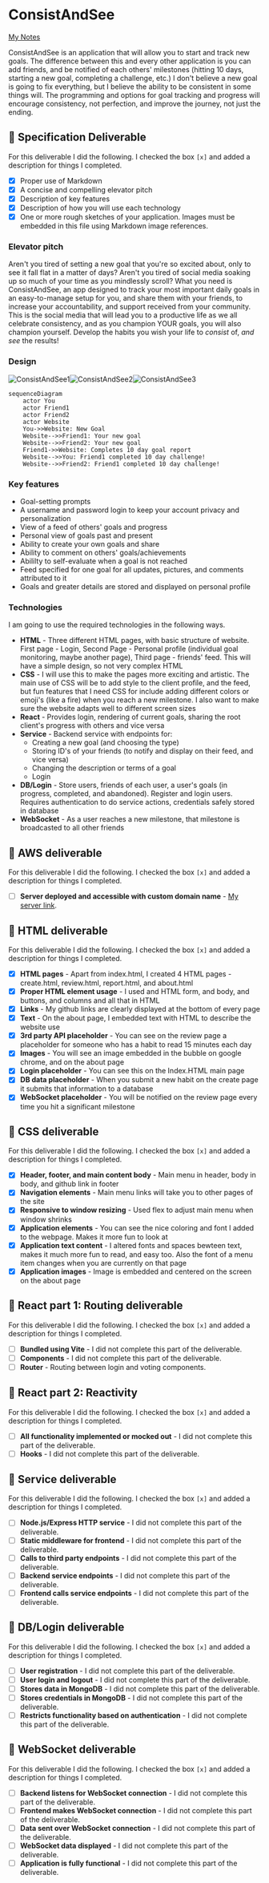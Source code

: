 # ConsistAndSee

[My Notes](notes.md)

ConsistAndSee is an application that will allow you to start and track new goals. The difference between this and every other application is you can add friends, and be notified of each others' milestones (hitting 10 days, starting a new goal, completing a challenge, etc.) I don't believe a new goal is going to fix everything, but I believe the ability to be consistent in some things will. The programming and options for goal tracking and progress will encourage consistency, not perfection, and improve the journey, not just the ending.


## 🚀 Specification Deliverable

For this deliverable I did the following. I checked the box `[x]` and added a description for things I completed.

- [x] Proper use of Markdown
- [x] A concise and compelling elevator pitch
- [x] Description of key features
- [x] Description of how you will use each technology
- [x] One or more rough sketches of your application. Images must be embedded in this file using Markdown image references.

### Elevator pitch

Aren't you tired of setting a new goal that you're so excited about, only to see it fall flat in a matter of days? Aren't you tired of social media soaking up so much of your time as you mindlessly scroll? What you need is ConsistAndSee, an app designed to track your most important daily goals in an easy-to-manage setup for you, and share them with your friends, to increase your accountability, and support received from your community. This is the social media that will lead you to a productive life as we all celebrate consistency, and as you champion YOUR goals, you will also champion yourself. Develop the habits you wish your life to _consist_ of, _and see_ the results!

### Design

![ConsistAndSee1](https://github.com/johno4472/startup/assets/145232372/3a01f537-402e-4cee-a84a-5c89f4871be4)![ConsistAndSee2](https://github.com/johno4472/startup/assets/145232372/f2ba7d0d-8f4e-43f2-9c16-01dcfd91ac0e)![ConsistAndSee3](https://github.com/johno4472/startup/assets/145232372/ce852df7-2930-4e51-b1b0-bc4bd924c1d7)

```mermaid
sequenceDiagram
    actor You
    actor Friend1
    actor Friend2
    actor Website
    You->>Website: New Goal
    Website-->>Friend1: Your new goal
    Website-->>Friend2: Your new goal
    Friend1->>Website: Completes 10 day goal report
    Website-->>You: Friend1 completed 10 day challenge!
    Website-->>Friend2: Friend1 completed 10 day challenge!
```

### Key features

- Goal-setting prompts
- A username and password login to keep your account privacy and personalization
- View of a feed of others' goals and progress
- Personal view of goals past and present
- Ability to create your own goals and share
- Ability to comment on others' goals/achievements
- Abililty to self-evaluate when a goal is not reached
- Feed specified for one goal for all updates, pictures, and comments attributed to it
- Goals and greater details are stored and displayed on personal profile

### Technologies

I am going to use the required technologies in the following ways.

- **HTML** - Three different HTML pages, with basic structure of website. First page - Login, Second Page - Personal profile (individual goal monitoring, maybe another page), Third page - friends' feed. This will have a simple design, so not very complex HTML
- **CSS** - I will use this to make the pages more exciting and artistic. The main use of CSS will be to add style to the client profile, and the feed, but fun features that I need CSS for include adding different colors or emoji's (like a fire) when you reach a new milestone. I also want to make sure the website adapts well to different screen sizes
- **React** - Provides login, rendering of current goals, sharing the root client's progress with others and vice versa
- **Service** - Backend service with endpoints for:
    - Creating a new goal (and choosing the type)
    - Storing ID's of your friends (to notify and display on their feed, and vice versa)
    - Changing the description or terms of a goal
    - Login
- **DB/Login** - Store users, friends of each user, a user's goals (in progress, completed, and abandoned). Register and login users. Requires authentication to do service actions, credentials safely stored in database
- **WebSocket** - As a user reaches a new milestone, that milestone is broadcasted to all other friends

## 🚀 AWS deliverable

For this deliverable I did the following. I checked the box `[x]` and added a description for things I completed.

- [ ] **Server deployed and accessible with custom domain name** - [My server link](https://yourdomainnamehere.click).

## 🚀 HTML deliverable

For this deliverable I did the following. I checked the box `[x]` and added a description for things I completed.

- [x] **HTML pages** - Apart from index.html, I created 4 HTML pages - create.html, review.html, report.html, and about.html
- [x] **Proper HTML element usage** - I used and HTML form, and body, and buttons, and columns and all that in HTML
- [x] **Links** - My github links are clearly displayed at the bottom of every page
- [x] **Text** - On the about page, I embedded text with HTML to describe the website use
- [x] **3rd party API placeholder** - You can see on the review page a placeholder for someone who has a habit to read 15 minutes each day 
- [x] **Images** - You will see an image embedded in the bubble on google chrome, and on the about page
- [x] **Login placeholder** - You can see this on the Index.HTML main page
- [x] **DB data placeholder** - When you submit a new habit on the create page it submits that information to a database
- [x] **WebSocket placeholder** - You will be notified on the review page every time you hit a significant milestone

## 🚀 CSS deliverable

For this deliverable I did the following. I checked the box `[x]` and added a description for things I completed.

- [x] **Header, footer, and main content body** - Main menu in header, body in body, and github link in footer
- [x] **Navigation elements** - Main menu links will take you to other pages of the site
- [x] **Responsive to window resizing** - Used flex to adjust main menu when window shrinks
- [x] **Application elements** - You can see the nice coloring and font I added to the webpage. Makes it more fun to look at
- [x] **Application text content** - I altered fonts and spaces bewteen text, makes it much more fun to read, and easy too. Also the font of a menu item changes when you are currently on that page
- [x] **Application images** - Image is embedded and centered on the screen on the about page

## 🚀 React part 1: Routing deliverable

For this deliverable I did the following. I checked the box `[x]` and added a description for things I completed.

- [ ] **Bundled using Vite** - I did not complete this part of the deliverable.
- [ ] **Components** - I did not complete this part of the deliverable.
- [ ] **Router** - Routing between login and voting components.

## 🚀 React part 2: Reactivity

For this deliverable I did the following. I checked the box `[x]` and added a description for things I completed.

- [ ] **All functionality implemented or mocked out** - I did not complete this part of the deliverable.
- [ ] **Hooks** - I did not complete this part of the deliverable.

## 🚀 Service deliverable

For this deliverable I did the following. I checked the box `[x]` and added a description for things I completed.

- [ ] **Node.js/Express HTTP service** - I did not complete this part of the deliverable.
- [ ] **Static middleware for frontend** - I did not complete this part of the deliverable.
- [ ] **Calls to third party endpoints** - I did not complete this part of the deliverable.
- [ ] **Backend service endpoints** - I did not complete this part of the deliverable.
- [ ] **Frontend calls service endpoints** - I did not complete this part of the deliverable.

## 🚀 DB/Login deliverable

For this deliverable I did the following. I checked the box `[x]` and added a description for things I completed.

- [ ] **User registration** - I did not complete this part of the deliverable.
- [ ] **User login and logout** - I did not complete this part of the deliverable.
- [ ] **Stores data in MongoDB** - I did not complete this part of the deliverable.
- [ ] **Stores credentials in MongoDB** - I did not complete this part of the deliverable.
- [ ] **Restricts functionality based on authentication** - I did not complete this part of the deliverable.

## 🚀 WebSocket deliverable

For this deliverable I did the following. I checked the box `[x]` and added a description for things I completed.

- [ ] **Backend listens for WebSocket connection** - I did not complete this part of the deliverable.
- [ ] **Frontend makes WebSocket connection** - I did not complete this part of the deliverable.
- [ ] **Data sent over WebSocket connection** - I did not complete this part of the deliverable.
- [ ] **WebSocket data displayed** - I did not complete this part of the deliverable.
- [ ] **Application is fully functional** - I did not complete this part of the deliverable.

